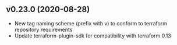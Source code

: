 ## v0.23.0 (2020-08-28)

 - New tag naming scheme (prefix with v) to conform to terraform repository requirements
 - Update terraform-plugin-sdk for compatibility with terraform 0.13
